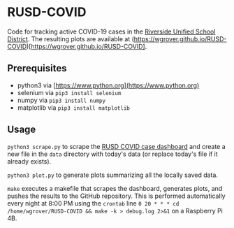 # RUSD-COVID

Code for tracking active COVID-19 cases in the [Riverside Unified School District](https://www.riversideunified.org).  The resulting plots are available at (https://wgrover.github.io/RUSD-COVID)[https://wgrover.github.io/RUSD-COVID].

## Prerequisites

- python3 via [https://www.python.org](https://www.python.org)
- selenium via `pip3 install selenium`
- numpy via `pip3 install numpy`
- matplotlib via `pip3 install matplotlib`

## Usage

`python3 scrape.py` to scrape the [RUSD COVID case dashboard](https://datastudio.google.com/u/0/reporting/768d990d-b5cc-459f-9d31-a8b68e950ae1/page/1uztB) and create a new file in the `data` directory with today's data (or replace today's file if it already exists).

`python3 plot.py` to generate plots summarizing all the locally saved data.

`make` executes a makefile that scrapes the dashboard, generates plots, and pushes the results to the GitHub repository.  This is performed automatically every night at 8:00 PM using the `crontab` line `0 20 * * * cd /home/wgrover/RUSD-COVID && make -k > debug.log 2>&1` on a Raspberry Pi 4B.

